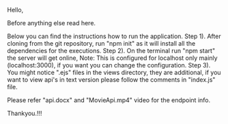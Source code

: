 Hello, 

Before anything else read here.

Below you can find the instructions how to run the application.
Step 1). After cloning from the git repository, run "npm init" as it will install all the dependencies for the executions.
Step 2). On the terminal run "npm start" the server will get online, 
         Note: This is configured for localhost only mainly (localhost:3000), if you want you can change the configuration.
Step 3). You might notice ".ejs" files in the views directory, they are additional, if you want to view api's in text version please
         follow the comments in "index.js" file.

Please refer "api.docx" and "MovieApi.mp4" video for the endpoint info.


Thankyou.!!!